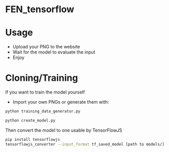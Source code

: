 # FEN_tensorflow

# Usage
- Upload your PNG to the website 
- Wait for the model to evaluate the input
- Enjoy

# Cloning/Training
If you want to train the model yourself

- Import your own PNGs or generate them with: 
```python
python training_data_generator.py
```
```python
python create_model.py
```
Then convert the model to one usable by TensorFlowJS
```sh
pip install tensorflowjs
tensorflowjs_converter --input_format tf_saved_model [path to models/] [output dir]
```
